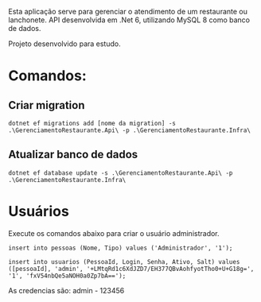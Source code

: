 Esta aplicação serve para gerenciar o atendimento de um restaurante ou lanchonete. API desenvolvida em .Net 6, utilizando MySQL 8 como banco de dados.

Projeto desenvolvido para estudo.

# Comandos:
## Criar migration
`dotnet ef migrations add [nome da migration] -s .\GerenciamentoRestaurante.Api\ -p .\GerenciamentoRestaurante.Infra\`

## Atualizar banco de dados
`dotnet ef database update -s .\GerenciamentoRestaurante.Api\ -p .\GerenciamentoRestaurante.Infra\`

# Usuários

Execute os comandos abaixo para criar o usuário administrador.

`insert into pessoas (Nome, Tipo) values ('Administrador', '1');`

`insert into usuarios (PessoaId, Login, Senha, Ativo, Salt) values ([pessoaId], 'admin', '+LMtqRd1c6XdJZD7/EH377QBvAohfyotTho0+U+G18g=', '1', 'fxV54nbQe5aNOH0a0Zp7bA==');`

As credencias são: admin - 123456